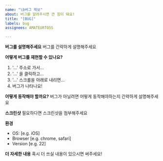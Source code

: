 ```yaml
---
name: "\b버그 제보"
about: 버그를 알려주시면 큰 힘이 돼요!
title: "[BUG]"
labels: bug
assignees: AMATEURTOSS

---
```


**버그를 설명해주세요**
버그를 간략하게 설명해주세요

**어떻게 버그를 재현할 수 있나요?**
1. '...' 주소로 가서...
2. '...' 을 클릭하고...
3. '...' 스크롤을 아래로 내리면...
4. 버그가 나타나요!

**어떻게 동작해야 할까요?**
버그가 아닐려면 어떻게 동작해야하는지 간략하게 설명해주세요

**스크린샷**
필요하다면 스크린샷을 첨부해주세요

**환경**
 - OS: [e.g. iOS]
 - Browser [e.g. chrome, safari]
 - Version [e.g. 22]

**더 자세한 내용**
혹시 더 쓰실 내용이 있으시면 써주세요!
